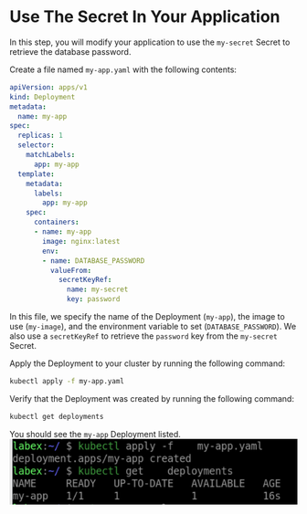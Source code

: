 # Use The Secret In Your Application

In this step, you will modify your application to use the `my-secret` Secret to retrieve the database password.

Create a file named `my-app.yaml` with the following contents:

```yaml
apiVersion: apps/v1
kind: Deployment
metadata:
  name: my-app
spec:
  replicas: 1
  selector:
    matchLabels:
      app: my-app
  template:
    metadata:
      labels:
        app: my-app
    spec:
      containers:
      - name: my-app
        image: nginx:latest
        env:
        - name: DATABASE_PASSWORD
          valueFrom:
            secretKeyRef:
              name: my-secret
              key: password
```

In this file, we specify the name of the Deployment (`my-app`), the image to use (`my-image`), and the environment variable to set (`DATABASE_PASSWORD`). We also use a `secretKeyRef` to retrieve the `password` key from the `my-secret` Secret.

Apply the Deployment to your cluster by running the following command:

```bash
kubectl apply -f my-app.yaml
```

Verify that the Deployment was created by running the following command:

```bash
kubectl get deployments
```

You should see the `my-app` Deployment listed.
![lab-configuring-apps-with-secrets-2](assets/lab-configuring-apps-with-secrets-2.png)
